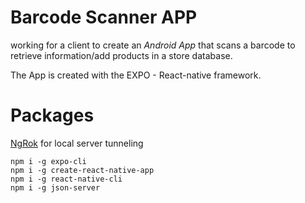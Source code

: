 # Barcode Scanner APP

working for a client to create an *Android App* that scans a barcode to retrieve information/add products in a 
store database.

The App is created with the EXPO - React-native framework.


# Packages
[NgRok](https://ngrok.com/) for local server tunneling
```
npm i -g expo-cli
npm i -g create-react-native-app
npm i -g react-native-cli
npm i -g json-server
```

